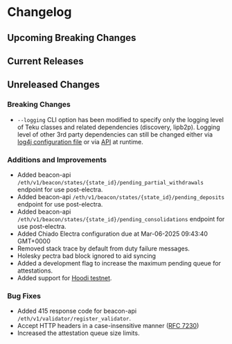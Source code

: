 # Changelog

## Upcoming Breaking Changes

## Current Releases

## Unreleased Changes

### Breaking Changes
- `--logging` CLI option has been modified to specify only the logging level of Teku classes and
  related dependencies (discovery, lipb2p). Logging level of other 3rd party dependencies can still be
  changed either
  via [log4j configuration file](https://docs.teku.consensys.io/how-to/monitor/configure-logging#advanced-custom-logging)
  or via [API](https://consensys.github.io/teku/#tag/Teku/operation/putLogLevel) at runtime.

### Additions and Improvements
 - Added beacon-api `/eth/v1/beacon/states/{state_id}/pending_partial_withdrawals` endpoint for use post-electra.
 - Added beacon-api `/eth/v1/beacon/states/{state_id}/pending_deposits` endpoint for use post-electra.
 - Added beacon-api `/eth/v1/beacon/states/{state_id}/pending_consolidations` endpoint for use post-electra.
 - Added Chiado Electra configuration due at Mar-06-2025 09:43:40 GMT+0000
 - Removed stack trace by default from duty failure messages.
 - Holesky pectra bad block ignored to aid syncing
 - Added a development flag to increase the maximum pending queue for attestations.
 - Added support for [Hoodi testnet](https://github.com/eth-clients/hoodi/).

### Bug Fixes
 - Added 415 response code for beacon-api `/eth/v1/validator/register_validator`.
 - Accept HTTP headers in a case-insensitive manner ([RFC 7230](https://datatracker.ietf.org/doc/html/rfc7230#section-3.2))
 - Increased the attestation queue size limits.
